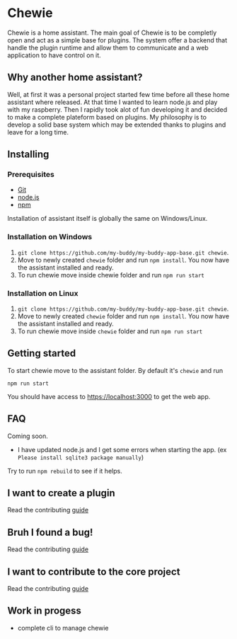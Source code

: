 # Chewie

Chewie is a home assistant.
The main goal of Chewie is to be completly open and act as a simple base for plugins. The system offer a backend that handle the plugin runtime and allow them to communicate and a web application to have control on it.

## Why another home assistant?

Well, at first it was a personal project started few time before all these home assistant where released. At that time I wanted to learn node.js and play with my raspberry. Then I rapidly took alot of fun developing it and decided to make a complete plateform based on plugins. My philosophy is to develop a solid base system which may be extended thanks to plugins and leave for a long time.

## Installing

### Prerequisites
- [Git](https://git-scm.com)
- [node.js](https://nodejs.org)
- [npm](https://www.npmjs.com)

Installation of assistant itself is globally the same on Windows/Linux.

### Installation on Windows

1. `git clone https://github.com/my-buddy/my-buddy-app-base.git chewie`.
2. Move to newly created `chewie` folder and run `npm install`. You now have the assistant installed and ready.
3. To run chewie move inside chewie folder and run `npm run start`

### Installation on Linux

1. `git clone https://github.com/my-buddy/my-buddy-app-base.git chewie`.
2. Move to newly created `chewie` folder and run `npm install`. You now have the assistant installed and ready.
3. To run chewie move inside `chewie` folder and run `npm run start`

## Getting started

To start chewie move to the assistant folder. By default it's `chewie` and run
```
npm run start
```
You should have access to [https://localhost:3000](https://localhost:3000) to get the web app.

## FAQ

Coming soon.
- I have updated node.js and I get some errors when starting the app. (ex `Please install sqlite3 package manually`)

Try to run `npm rebuild` to see if it helps.

## I want to create a plugin

Read the contributing [guide](https://github.com/mbret/chewie/blob/master/CONTRIBUTING.md)

## Bruh I found a bug!

Read the contributing [guide](https://github.com/mbret/chewie/blob/master/CONTRIBUTING.md)

## I want to contribute to the core project

Read the contributing [guide](https://github.com/mbret/chewie/blob/master/CONTRIBUTING.md)

## Work in progess

- complete cli to manage chewie
